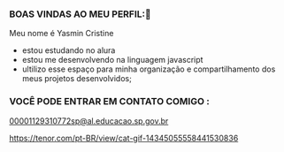 ### BOAS VINDAS AO MEU PERFIL:🤍

Meu nome é Yasmin Cristine
- estou estudando no alura
- estou me desenvolvendo na linguagem javascript
- ultilizo esse espaço para minha organização e compartilhamento dos meus projetos desenvolvidos;

### VOCÊ PODE ENTRAR EM CONTATO COMIGO :

00001129310772sp@al.educacao.sp.gov.br

https://tenor.com/pt-BR/view/cat-gif-14345055558441530836
